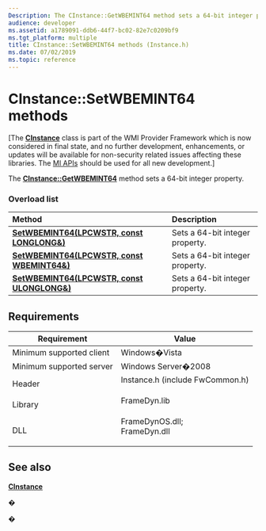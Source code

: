```yaml
---
Description: The CInstance::GetWBEMINT64 method sets a 64-bit integer property.
audience: developer
ms.assetid: a1789091-ddb6-44f7-bc02-82e7c0209bf9
ms.tgt_platform: multiple
title: CInstance::SetWBEMINT64 methods (Instance.h)
ms.date: 07/02/2019
ms.topic: reference
---
```


# CInstance::SetWBEMINT64 methods

\[The [**CInstance**](/windows/win32/api/instance/nl-instance-cinstance) class is part of the WMI Provider Framework which is now considered in final state, and no further development, enhancements, or updates will be available for non-security related issues affecting these libraries. The [MI APIs](/previous-versions/windows/desktop/wmi_v2/windows-management-infrastructure) should be used for all new development.\]

The [**CInstance::GetWBEMINT64**](cinstance-getwbemint64.md) method sets a 64-bit integer property.

### Overload list



| Method                                                                                               | Description                                |
|:-----------------------------------------------------------------------------------------------------|:-------------------------------------------|
| [**SetWBEMINT64(LPCWSTR, const LONGLONG&)**](/windows/win32/api/instance/nf-instance-cinstance-setwbemint64(lpcwstr_constlonglong))    | Sets a 64-bit integer property.<br/> |
| [**SetWBEMINT64(LPCWSTR, const WBEMINT64&)**](/windows/win32/api/instance/nf-instance-cinstance-setwbemint64(lpcwstr_constulonglong)) | Sets a 64-bit integer property.<br/> |
| [**SetWBEMINT64(LPCWSTR, const ULONGLONG&)**](/windows/win32/api/instance/nf-instance-cinstance-setwbemint64(lpcwstr_constulonglong))  | Sets a 64-bit integer property.<br/> |



## Requirements



| Requirement | Value |
|-------------------------------------|---------------------------------------------------------------------------------------------------------------------------------------------------------------|
| Minimum supported client<br/> | Windows�Vista<br/>                                                                                                                                      |
| Minimum supported server<br/> | Windows Server�2008<br/>                                                                                                                                |
| Header<br/>                   | <dl> <dt>Instance.h (include FwCommon.h)</dt> </dl>                                                    |
| Library<br/>                  | <dl> <dt>FrameDyn.lib</dt> </dl>                                                                       |
| DLL<br/>                      | <dl> <dt>FrameDynOS.dll; </dt> <dt>FrameDyn.dll</dt> </dl> |



## See also

<dl> <dt>

[**CInstance**](/windows/win32/api/instance/nl-instance-cinstance)
</dt> </dl>

�

�
